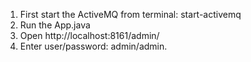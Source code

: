 

1) First start the ActiveMQ from terminal:
    start-activemq
2) Run the App.java
3) Open http://localhost:8161/admin/
4) Enter user/password: admin/admin.
